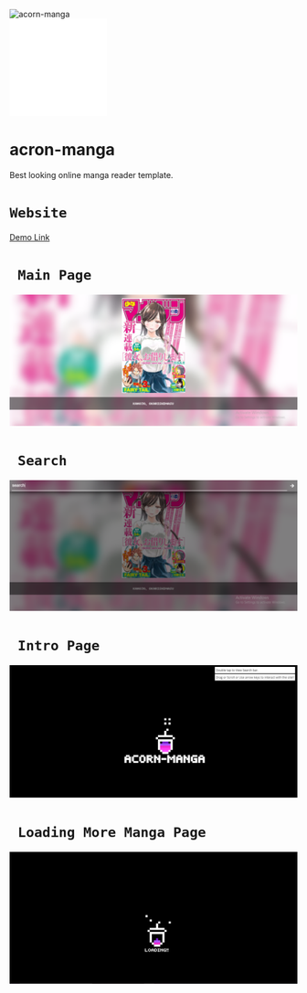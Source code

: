 ![acorn-manga](https://img.shields.io/github/license/sairash/acorn-manga)<br/>
<img src="img/acorn_anime_tv_2.gif"><br/>
# acron-manga
 Best looking online manga reader template.
 
 # `Website`
 
[Demo Link](sairash.github.io/acorn-manga)

 # ` Main Page`
<img src="screenshots/acorn-manga-main.PNG"><br/>

# ` Search`
<img src="screenshots/search-manga.PNG"><br/>

# ` Intro Page`
<img src="screenshots/acorn-manga.PNG"><br/>


# ` Loading More Manga Page`
<img src="screenshots/acorn-loading.PNG"><br/>
